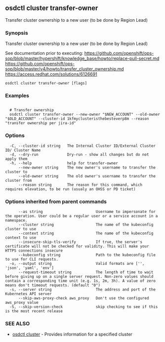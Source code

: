 ## osdctl cluster transfer-owner

Transfer cluster ownership to a new user (to be done by Region Lead)

### Synopsis

Transfer cluster ownership to a new user (to be done by Region Lead)

See documentation prior to executing:
https://github.com/openshift/ops-sop/blob/master/hypershift/knowledge_base/howto/replace-pull-secret.md
https://github.com/openshift/ops-sop/blob/master/v4/howto/transfer_cluster_ownership.md
https://access.redhat.com/solutions/6126691



```
osdctl cluster transfer-owner [flags]
```

### Examples

```

  # Transfer ownership
  osdctl cluster transfer-owner --new-owner "$NEW_ACCOUNT" --old-owner "$OLD_ACCOUNT" --cluster-id 1kfmyclusteristhebesteverp8m --reason "transfer ownership per jira-id"

```

### Options

```
  -C, --cluster-id string   The Internal Cluster ID/External Cluster ID/ Cluster Name
  -d, --dry-run             Dry-run - show all changes but do not apply them
  -h, --help                help for transfer-owner
      --new-owner string    The new owner's username to transfer the cluster to
      --old-owner string    The old owner's username to transfer the cluster from
      --reason string       The reason for this command, which requires elevation, to be run (usualy an OHSS or PD ticket)
```

### Options inherited from parent commands

```
      --as string                        Username to impersonate for the operation. User could be a regular user or a service account in a namespace.
      --cluster string                   The name of the kubeconfig cluster to use
      --context string                   The name of the kubeconfig context to use
      --insecure-skip-tls-verify         If true, the server's certificate will not be checked for validity. This will make your HTTPS connections insecure
      --kubeconfig string                Path to the kubeconfig file to use for CLI requests.
  -o, --output string                    Valid formats are ['', 'json', 'yaml', 'env']
      --request-timeout string           The length of time to wait before giving up on a single server request. Non-zero values should contain a corresponding time unit (e.g. 1s, 2m, 3h). A value of zero means don't timeout requests. (default "0")
  -s, --server string                    The address and port of the Kubernetes API server
      --skip-aws-proxy-check aws_proxy   Don't use the configured aws_proxy value
  -S, --skip-version-check               skip checking to see if this is the most recent release
```

### SEE ALSO

* [osdctl cluster](osdctl_cluster.md)	 - Provides information for a specified cluster

